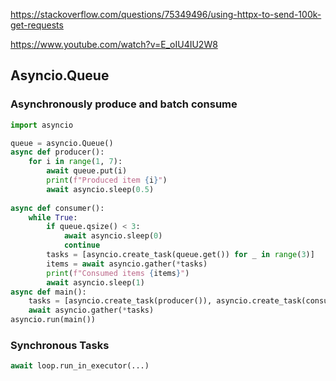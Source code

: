 https://stackoverflow.com/questions/75349496/using-httpx-to-send-100k-get-requests

https://www.youtube.com/watch?v=E_oIU4IU2W8


## Asyncio.Queue

### Asynchronously produce and batch consume
```python
import asyncio

queue = asyncio.Queue()
async def producer():
    for i in range(1, 7):
        await queue.put(i)
        print(f"Produced item {i}")
        await asyncio.sleep(0.5)
        
async def consumer():
    while True:
        if queue.qsize() < 3:
            await asyncio.sleep(0)
            continue
        tasks = [asyncio.create_task(queue.get()) for _ in range(3)]
        items = await asyncio.gather(*tasks)
        print(f"Consumed items {items}")
        await asyncio.sleep(1)
async def main():
    tasks = [asyncio.create_task(producer()), asyncio.create_task(consumer())]
    await asyncio.gather(*tasks)
asyncio.run(main())

```

### Synchronous Tasks
```python
await loop.run_in_executor(...)
```
